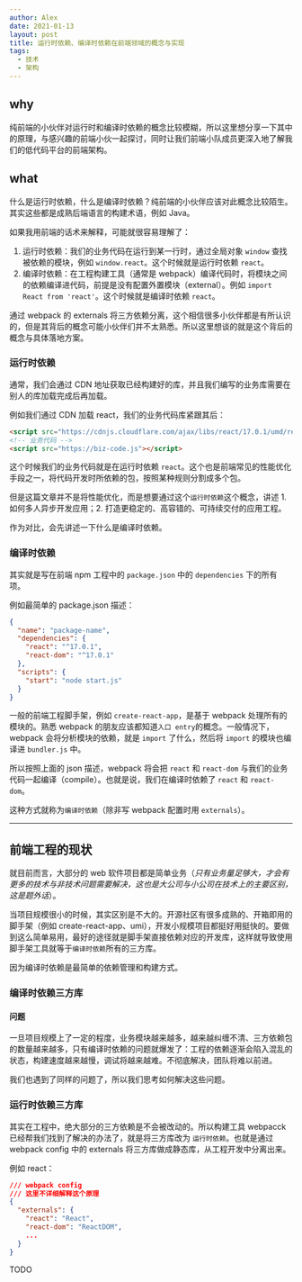 ```yaml
---
author: Alex
date: 2021-01-13
layout: post
title: 运行时依赖、编译时依赖在前端领域的概念与实现
tags:
  - 技术
  - 架构
---
```


## why

纯前端的小伙伴对运行时和编译时依赖的概念比较模糊，所以这里想分享一下其中的原理，与感兴趣的前端小伙一起探讨，同时让我们前端小队成员更深入地了解我们的低代码平台的前端架构。

## what

什么是运行时依赖，什么是编译时依赖？纯前端的小伙伴应该对此概念比较陌生。其实这些都是成熟后端语言的构建术语，例如 Java。

如果我用前端的话术来解释，可能就很容易理解了：

1. 运行时依赖：我们的业务代码在运行到某一行时，通过全局对象 `window` 查找被依赖的模块，例如 `window.react`。这个时候就是运行时依赖 `react`。
2. 编译时依赖：在工程构建工具（通常是 webpack）编译代码时，将模块之间的依赖编译进代码，前提是没有配置外置模块（external）。例如 `import React from 'react'`。这个时候就是编译时依赖 `react`。

通过 webpack 的 externals 将三方依赖分离，这个相信很多小伙伴都是有所认识的，但是其背后的概念可能小伙伴们并不太熟悉。所以这里想谈的就是这个背后的概念与具体落地方案。

### 运行时依赖

通常，我们会通过 CDN 地址获取已经构建好的库，并且我们编写的业务库需要在别人的库加载完成后再加载。

例如我们通过 CDN 加载 react，我们的业务代码库紧跟其后：

```html
<script src="https://cdnjs.cloudflare.com/ajax/libs/react/17.0.1/umd/react.production.min.js"></script>
<!-- 业务代码 -->
<script src="https://biz-code.js"></script>
```

这个时候我们的业务代码就是在运行时依赖 `react`。这个也是前端常见的性能优化手段之一，将代码开发时所依赖的包，按照某种规则分割成多个包。

但是这篇文章并不是将性能优化，而是想要通过这个`运行时依赖`这个概念，讲述 1. 如何多人异步开发应用；2. 打造更稳定的、高容错的、可持续交付的应用工程。

作为对比，会先讲述一下什么是编译时依赖。

### 编译时依赖

其实就是写在前端 npm 工程中的 `package.json` 中的 `dependencies` 下的所有项。

例如最简单的 package.json 描述：

```json
{
  "name": "package-name",
  "dependencies": {
    "react": "^17.0.1",
    "react-dom": "^17.0.1"
  },
  "scripts": {
    "start": "node start.js"
  }
}
```

一般的前端工程脚手架，例如 `create-react-app`，是基于 webpack 处理所有的模块的。熟悉 webpack 的朋友应该都知道`入口 entry`的概念。一般情况下，webpack 会将分析模块的依赖，就是 `import` 了什么，然后将 `import` 的模块也编译进 `bundler.js` 中。

所以按照上面的 json 描述，webpack 将会把 `react` 和 `react-dom` 与我们的业务代码一起编译（compile）。也就是说，我们在编译时依赖了 `react` 和 `react-dom`。

这种方式就称为`编译时依赖`（除非写 webpack 配置时用 `externals`）。

---

## 前端工程的现状

就目前而言，大部分的 web 软件项目都是简单业务（_只有业务量足够大，才会有更多的技术与非技术问题需要解决，这也是大公司与小公司在技术上的主要区别，这是题外话_）。

当项目规模很小的时候，其实区别是不大的。开源社区有很多成熟的、开箱即用的脚手架（例如 create-react-app、umi），开发小规模项目都挺好用挺快的。要做到这么简单易用，最好的途径就是脚手架直接依赖对应的开发库，这样就导致使用脚手架工具就等于`编译时依赖`所有的三方库。

因为编译时依赖是最简单的依赖管理和构建方式。

### 编译时依赖三方库

#### 问题

一旦项目规模上了一定的程度，业务模块越来越多，越来越纠缠不清、三方依赖包的数量越来越多，只有编译时依赖的问题就爆发了：工程的依赖逐渐会陷入混乱的状态，构建速度越来越慢，调试将越来越难。不彻底解决，团队将难以前进。

我们也遇到了同样的问题了，所以我们思考如何解决这些问题。

### 运行时依赖三方库

其实在工程中，绝大部分的三方依赖是不会被改动的。所以构建工具 webpacck 已经帮我们找到了解决的办法了，就是将三方库改为 `运行时依赖`。也就是通过 webpack config 中的 externals 将三方库做成静态库，从工程开发中分离出来。

例如 react：

```json
/// webpack config
/// 这里不详细解释这个原理
{
  "externals": {
    "react": "React",
    "react-dom": "ReactDOM",
    ...
  }
}
```

TODO